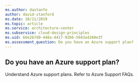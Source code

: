 ```yaml
---
ms.author: dastanfo
author: david-stanford
ms.date: 10/11/2019
ms.topic: article
ms.service: architecture-center
ms.subservice: cloud-design-principles
ms.uid: 66e2b7d0-448a-4417-92b6-5943a4260e3f
ms.assessment_question: Do you have an Azure support plan?
---
```

## Do you have an Azure support plan?


Understand Azure support plans. Refer to Azure Support FAQs.
